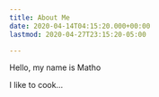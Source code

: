 ```yaml
---
title: About Me
date: 2020-04-14T04:15:20.000+00:00
lastmod: 2020-04-27T23:15:20-05:00

---
```

Hello, my name is Matho

<!--more-->

I like to cook...